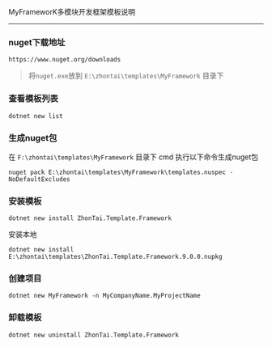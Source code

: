 ﻿MyFrameworK多模块开发框架模板说明

*********************************************************

### nuget下载地址
```
https://www.nuget.org/downloads
```
> 将`nuget.exe`放到 `E:\zhontai\templates\MyFramework` 目录下

### 查看模板列表
```
dotnet new list
```

### 生成nuget包
在 `F:\zhontai\templates\MyFramework` 目录下 cmd 执行以下命令生成nuget包
```
nuget pack E:\zhontai\templates\MyFramework\templates.nuspec -NoDefaultExcludes
```
### 安装模板
```
dotnet new install ZhonTai.Template.Framework
```
安装本地
```
dotnet new install E:\zhontai\templates\ZhonTai.Template.Framework.9.0.0.nupkg
```

### 创建项目
```
dotnet new MyFramework -n MyCompanyName.MyProjectName
```

### 卸载模板
```
dotnet new uninstall ZhonTai.Template.Framework
```
